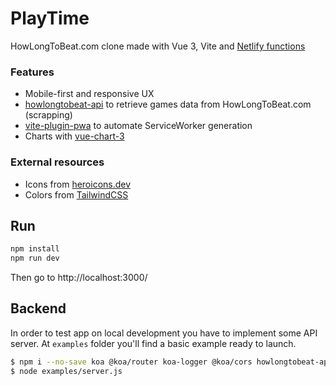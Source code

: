 # PlayTime

HowLongToBeat.com clone made with Vue 3, Vite and [Netlify functions](https://www.netlify.com/products/functions/)


### Features

* Mobile-first and responsive UX
* [howlongtobeat-api](https://github.com/nauzethc/howlongtobeat-api) to retrieve games data from HowLongToBeat.com (scrapping)
* [vite-plugin-pwa](https://github.com/antfu/vite-plugin-pwa) to automate ServiceWorker generation
* Charts with [vue-chart-3](https://github.com/victorgarciaesgi/vue-chart-3)


### External resources

* Icons from [heroicons.dev](https://github.com/zaydek/heroicons.dev)
* Colors from [TailwindCSS](https://tailwindcss.com/)


## Run

```bash
npm install
npm run dev
```
Then go to http://localhost:3000/


## Backend

In order to test app on local development you have to implement some API server.
At `examples` folder you'll find a basic example ready to launch.

```bash
$ npm i --no-save koa @koa/router koa-logger @koa/cors howlongtobeat-api
$ node examples/server.js
```
